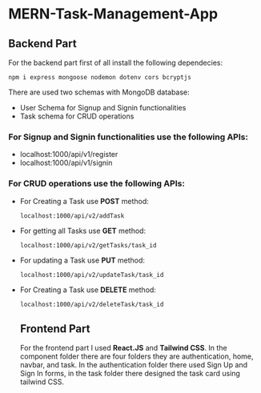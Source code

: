 # MERN-Task-Management-App
## Backend Part
For the backend part first of all install the following dependecies:
```
npm i express mongoose nodemon dotenv cors bcryptjs
```
There are used two schemas with MongoDB database:
- User Schema for Signup and Signin functionalities
- Task schema for CRUD operations

### For Signup and Signin functionalities use the following APIs:
- localhost:1000/api/v1/register
- localhost:1000/api/v1/signin

### For CRUD operations use the following APIs:
- For Creating a Task use **POST** method:
  ```
  localhost:1000/api/v2/addTask
  ```
- For getting all Tasks use **GET** method:
  ```
  localhost:1000/api/v2/getTasks/task_id
  ```
- For updating a Task use **PUT** method:
  ```
  localhost:1000/api/v2/updateTask/task_id
  ```
- For Creating a Task use **DELETE** method:
  ```
  localhost:1000/api/v2/deleteTask/task_id 
  ```

  ## Frontend Part
  For the frontend part I used **React.JS** and **Tailwind CSS**. In the component folder there are four folders they are authentication, home, navbar, and task. 
  In the authentication folder there used Sign Up and Sign In forms, in the task folder there designed the task card using tailwind CSS.